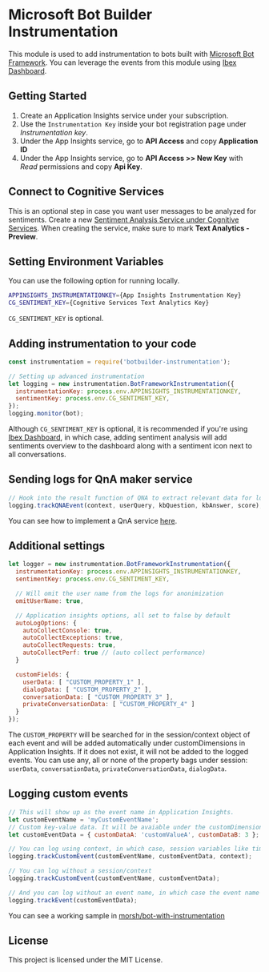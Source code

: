 # Microsoft Bot Builder Instrumentation
This module is used to add instrumentation to bots built with [Microsoft Bot Framework](https://dev.botframework.com/).
You can leverage the events from this module using [Ibex Dashboard](https://github.com/CatalystCode/ibex-dashboard).

## Getting Started

1. Create an Application Insights service under your subscription.
2. Use the `Instrumentation Key` inside your bot registration page under _Instrumentation key_.
3. Under the App Insights service, go to **API Access** and copy **Application ID**
4. Under the App Insights service, go to **API Access >> New Key** with _Read_ permissions and copy **Api Key**.

## Connect to Cognitive Services
This is an optional step in case you want user messages to be analyzed for sentiments.
Create a new [Sentiment Analysis Service under Cognitive Services](https://www.microsoft.com/cognitive-services/en-us/text-analytics-api).
When creating the service, make sure to mark **Text Analytics - Preview**.

## Setting Environment Variables
You can use the following option for running locally.

```bash
APPINSIGHTS_INSTRUMENTATIONKEY={App Insights Instrumentation Key}
CG_SENTIMENT_KEY={Cognitive Services Text Analytics Key}
```

`CG_SENTIMENT_KEY` is optional.

## Adding instrumentation to your code

```js
const instrumentation = require('botbuilder-instrumentation');

// Setting up advanced instrumentation
let logging = new instrumentation.BotFrameworkInstrumentation({ 
  instrumentationKey: process.env.APPINSIGHTS_INSTRUMENTATIONKEY,
  sentimentKey: process.env.CG_SENTIMENT_KEY,
});
logging.monitor(bot);
```

Although `CG_SENTIMENT_KEY` is optional, it is recommended if you're using [Ibex Dashboard](https://github.com/CatalystCode/ibex-dashboard), in which case, adding sentiment analysis will add sentiments overview to the dashboard along with a sentiment icon next to all conversations.

## Sending logs for QnA maker service

```js
// Hook into the result function of QNA to extract relevant data for logging.
logging.trackQNAEvent(context, userQuery, kbQuestion, kbAnswer, score);
```

You can see how to implement a QnA service [here](https://github.com/Microsoft/BotBuilder-CognitiveServices/tree/master/Node/samples/QnAMakerWithFunctionOverrides).

## Additional settings

```js
let logger = new instrumentation.BotFrameworkInstrumentation({
  instrumentationKey: process.env.APPINSIGHTS_INSTRUMENTATIONKEY,
  sentimentKey: process.env.CG_SENTIMENT_KEY,

  // Will omit the user name from the logs for anonimization
  omitUserName: true,

  // Application insights options, all set to false by default
  autoLogOptions: { 
    autoCollectConsole: true,
    autoCollectExceptions: true,
    autoCollectRequests: true,
    autoCollectPerf: true // (auto collect performance)
  }

  customFields: {
    userData: [ "CUSTOM_PROPERTY_1" ],
    dialogData: [ "CUSTOM_PROPERTY_2" ],
    conversationData: [ "CUSTOM_PROPERTY_3" ],
    privateConversationData: [ "CUSTOM_PROPERTY_4" ]
  }
});
```

The `CUSTOM_PROPERTY` will be searched for in the session/context object of each event and will be added automatically under customDimensions in Application Insights.
If it does not exist, it will not be added to the logged events.
You can use any, all or none of the property bags under session: `userData`, `conversationData`, `privateConversationData`, `dialogData`.

## Logging custom events

```js
// This will show up as the event name in Application Insights.
let customEventName = 'myCustomEventName';
// Custom key-value data. It will be avaiable under the customDimensions column in Application Insights.
let customEventData = { customDataA: 'customValueA', customDataB: 3 };

// You can log using context, in which case, session variables like timespan, userId etc will also be logged
logging.trackCustomEvent(customEventName, customEventData, context); 

// You can log without a session/context
logging.trackCustomEvent(customEventName, customEventData); 

// And you can log without an event name, in which case the event name will be 'MBFEvent.CustomEvent'
logging.trackEvent(customEventData);
```

You can see a working sample in [morsh/bot-with-instrumentation](https://github.com/morsh/bot-with-instrumentation)

## License
This project is licensed under the MIT License.
